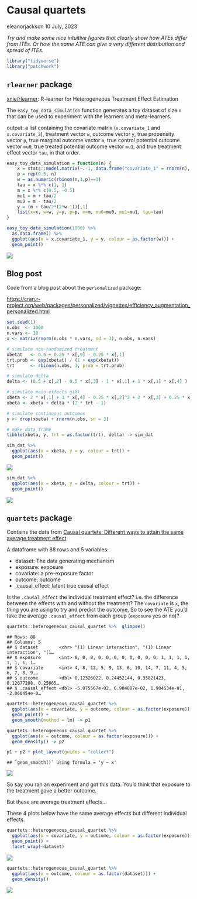Causal quartets
================
eleanorjackson
10 July, 2023

*Try and make some nice intuitive figures that clearly show how ATEs
differ from ITEs. Or how the same ATE can give a very different
distribution and spread of ITEs.*

``` r
library("tidyverse")
library("patchwork")
```

## `rlearner` package

[xnie/rlearner](https://rdrr.io/github/xnie/rlearner/src/R/utils.R):
R-learner for Heterogeneous Treatment Effect Estimation

The `easy_toy_data_simulation` function generates a toy dataset of size
`n` that can be used to experiment with the learners and meta-learners.

output: a list containing the covariate matrix (`x.covariate_1` and
`x.covariate_2`), treatment vector `w`, outcome vector `y`, true
propensity vector `p`, true marginal outcome vector `m`, true control
potential outcome vector `mu0`, true treated potential outcome vector
`mu1`, and true treatment effect vector `tau`, in that order.

``` r
easy_toy_data_simulation = function(n) {
    x = stats::model.matrix(~.-1, data.frame("covariate_1" = rnorm(n), "covariate_2"= rnorm(n)))
    p = rep(0.5, n)
    w = as.numeric(rbinom(n,1,p)==1)
    tau = x %*% c(1, 1)
    m = x %*% c(0.5, -0.5)
    mu1 = m + tau/2
    mu0 = m - tau/2
    y = (m + tau/2*(2*w-1))[,1]
    list(x=x, w=w, y=y, p=p, m=m, mu0=mu0, mu1=mu1, tau=tau)
}
```

``` r
easy_toy_data_simulation(1000) %>% 
  as.data.frame() %>% 
  ggplot(aes(x = x.covariate_1, y = y, colour = as.factor(w))) + 
  geom_point()
```

![](figures/2023-07-10_explore_causal_quartets/unnamed-chunk-2-1.png)<!-- -->

## Blog post

Code from a blog post about the `personalized` package:

<https://cran.r-project.org/web/packages/personalized/vignettes/efficiency_augmentation_personalized.html>

``` r
set.seed(1)
n.obs  <- 1000
n.vars <- 10
x <- matrix(rnorm(n.obs * n.vars, sd = 3), n.obs, n.vars)

# simulate non-randomized treatment
xbetat   <- 0.5 + 0.25 * x[,9] - 0.25 * x[,1]
trt.prob <- exp(xbetat) / (1 + exp(xbetat))
trt      <- rbinom(n.obs, 1, prob = trt.prob)

# simulate delta
delta <- (0.5 + x[,2] - 0.5 * x[,3] - 1 * x[,1] + 1 * x[,1] * x[,4] )

# simulate main effects g(X)
xbeta <- 2 * x[,1] + 3 * x[,4] - 0.25 * x[,2]^2 + 2 * x[,3] + 0.25 * x[,5] ^ 2
xbeta <- xbeta + delta * (2 * trt - 1)

# simulate continuous outcomes
y <- drop(xbeta) + rnorm(n.obs, sd = 3)

# make data frame
tibble(xbeta, y, trt = as.factor(trt), delta) -> sim_dat
```

``` r
sim_dat %>% 
  ggplot(aes(x = xbeta, y = y, colour = trt)) + 
  geom_point()
```

![](figures/2023-07-10_explore_causal_quartets/unnamed-chunk-4-1.png)<!-- -->

``` r
sim_dat %>% 
  ggplot(aes(x = xbeta, y = delta, colour = trt)) + 
  geom_point()
```

![](figures/2023-07-10_explore_causal_quartets/unnamed-chunk-5-1.png)<!-- -->

## `quartets` package

Contains the data from [Causal quartets: Different ways to attain the
same average treatment
effect](http://www.stat.columbia.edu/~gelman/research/unpublished/causal_quartets.pdf)

A dataframe with 88 rows and 5 variables:

- dataset: The data generating mechanism
- exposure: exposure
- covariate: a pre-exposure factor
- outcome: outcome
- .causal_effect: latent true causal effect

Is the `.causal_effect` the individual treatment effect? i.e. the
difference between the effects with and without the treatment? The
`covariate` is `x`, the thing you are using to try and predict the
outcome, So to see the ATE you’d take the average `.causal_effect` from
each group (`exposure` yes or no)?

``` r
quartets::heterogeneous_causal_quartet %>%  glimpse()
```

    ## Rows: 88
    ## Columns: 5
    ## $ dataset        <chr> "(1) Linear interaction", "(1) Linear interaction", "(1…
    ## $ exposure       <int> 0, 0, 0, 0, 0, 0, 0, 0, 0, 0, 0, 1, 1, 1, 1, 1, 1, 1, 1…
    ## $ covariate      <int> 4, 8, 12, 5, 9, 13, 6, 10, 14, 7, 11, 4, 5, 6, 7, 8, 9,…
    ## $ outcome        <dbl> 0.12326022, 0.24452144, 0.35821423, 0.12677208, 0.25665…
    ## $ .causal_effect <dbl> -5.075567e-02, 6.984887e-02, 1.904534e-01, -2.060454e-0…

``` r
quartets::heterogeneous_causal_quartet %>%
  ggplot(aes(x = covariate, y = outcome, colour = as.factor(exposure))) + 
  geom_point() +
  geom_smooth(method = lm) -> p1

quartets::heterogeneous_causal_quartet %>%
  ggplot(aes(x = outcome, colour = as.factor(exposure))) + 
  geom_density() -> p2

p1 + p2 + plot_layout(guides = "collect")
```

    ## `geom_smooth()` using formula = 'y ~ x'

![](figures/2023-07-10_explore_causal_quartets/unnamed-chunk-7-1.png)<!-- -->

So say you ran an experiment and got this data. You’d think that
exposure to the treatment gave a better outcome.

But these are average treatment effects…

These 4 plots below have the same average effects but different
individual effects.

``` r
quartets::heterogeneous_causal_quartet %>%
  ggplot(aes(x = covariate, y = outcome, colour = as.factor(exposure))) + 
  geom_point() +
  facet_wrap(~dataset)
```

![](figures/2023-07-10_explore_causal_quartets/unnamed-chunk-8-1.png)<!-- -->

``` r
quartets::heterogeneous_causal_quartet %>%
  ggplot(aes(x = outcome, colour = as.factor(dataset))) + 
  geom_density() 
```

![](figures/2023-07-10_explore_causal_quartets/unnamed-chunk-9-1.png)<!-- -->
